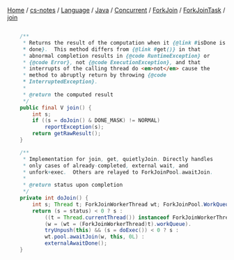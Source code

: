 [Home](https://mengxianbin.github.io) /
[cs-notes](https://mengxianbin.github.io/cs-notes/content) /
[Language](https://mengxianbin.github.io/cs-notes/content/Language) /
[Java](https://mengxianbin.github.io/cs-notes/content/Language/Java) /
[Concurrent](https://mengxianbin.github.io/cs-notes/content/Language/Java/Concurrent) /
[ForkJoin](https://mengxianbin.github.io/cs-notes/content/Language/Java/Concurrent/ForkJoin) /
[ForkJoinTask](https://mengxianbin.github.io/cs-notes/content/Language/Java/Concurrent/ForkJoin/ForkJoinTask) /
[join](https://mengxianbin.github.io/cs-notes/content/Language/Java/Concurrent/ForkJoin/ForkJoinTask/join)

```java

    /**
     * Returns the result of the computation when it {@link #isDone is
     * done}.  This method differs from {@link #get()} in that
     * abnormal completion results in {@code RuntimeException} or
     * {@code Error}, not {@code ExecutionException}, and that
     * interrupts of the calling thread do <em>not</em> cause the
     * method to abruptly return by throwing {@code
     * InterruptedException}.
     *
     * @return the computed result
     */
    public final V join() {
        int s;
        if ((s = doJoin() & DONE_MASK) != NORMAL)
            reportException(s);
        return getRawResult();
    }
```

```java
    /**
     * Implementation for join, get, quietlyJoin. Directly handles
     * only cases of already-completed, external wait, and
     * unfork+exec.  Others are relayed to ForkJoinPool.awaitJoin.
     *
     * @return status upon completion
     */
    private int doJoin() {
        int s; Thread t; ForkJoinWorkerThread wt; ForkJoinPool.WorkQueue w;
        return (s = status) < 0 ? s :
            ((t = Thread.currentThread()) instanceof ForkJoinWorkerThread) ?
            (w = (wt = (ForkJoinWorkerThread)t).workQueue).
            tryUnpush(this) && (s = doExec()) < 0 ? s :
            wt.pool.awaitJoin(w, this, 0L) :
            externalAwaitDone();
    }
```
